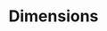---
layout: default
bigquery: https://console.cloud.google.com/bigquery?p=covid-19-dimensions-ai&page=table&d=data&t=publications
contributors: Digital Science, https://www.digital-science.com/
cost: Free for personal, non-commercial use.
description: Dimensions contains more than 100 million publications, ranging from
  articles published in scholarly journals, books and book chapters, to preprints
  and conference proceedings. All publications are contextualized with linked data
  sets, funding, publications, patents, clinical trials, and policy documents. You
  can also view associated categories, funders, institutions, and researcher profiles.
documentation: https://docs.dimensions.ai/bigquery/index.html
last_edit: 04/08/2022, 23:26:09
location: https://www.dimensions.ai/products/free/
maintained_by: Digital Science, https://www.digital-science.com/
schema_fields:
- date_inserted
- funding_nzd
- category_uoa
- doi
- organisation_details
- funder_orgs
- family_count
- priority_year
- book_title
- citations_count
- proceedings_title
- funder_org
- associated_publication_pmid
- filing_date
- altmetrics
- source_id
- type
- research_orgs
- journal
- patent_ids
- jurisdiction
- linkout
- citation_string
- journal_lists
- categories
- legal_events
- pages
- associated_publication_doi
- category_hrcs_rac
- funder_org_acronyms
- authors
- research_org_city_names
- conditions
- funding_chf
- start_date
- publication_ids
- grant_number
- phase
- registry
- external_ids
- funding_details
- funding_cny
- research_org_cities
- mesh_terms
- license
- category_rcdc
- acknowledgements
- parent_id
- open_access_categories_v2
- reference_ids
- name
- date_online
- funding_currency
- family_id
- date_modified
- end_date
- id
- funding_jpy
- editors
- inventor_names
- resulting_publication_ids
- current_assignee_countries
- funding_aud
- foa_number
- expiration_year
- researcher_ids
- repository_id
- aliases
- labels
- subtitles
- priority_date
- language
- granted_date
- funding_cad
- concepts
- filing_status
- supporting_grant_ids
- repository_name
- funding_eur
- resulting_publication_doi
- year
- research_org_country_names
- research_org_state_codes
- acronyms
- mesh_headings
- metrics
- eisbn
- clinical_trial_ids
- funder_org_state_codes
- date
- family_members_ids
- current_assignee_orgs
- established
- category_hrcs_hc
- investigators
- original_assignee_orgs
- category_icrp_cso
- associated_grant_ids
- publication_year
- research_org_countries
- filing_year
- abstract
- volume
- description
- research_org_state_names
- conference
- publisher
- assignee_orgs
- pmid
- funder_org_cities
- granted_year
- original_abstract
- gender
- associated_publication_arxiv_id
- application_number
- publication_date
- issue
- current_assignee
- address
- associated_publication_id
- original_assignee
- legal_status
- end_year
- wikipedia_url
- interventions
- funding_usd
- category_bra
- brief_title
- original_assignee_countries
- email_address
- category_icrp_ct
- assignee_countries
- original_title
- active_years
- created_date
- isbn
- date_normal
- expiration_date
- category_hra
- pmcid
- acronym
- ipcr
- types
- arxiv_id
- open_access_categories
- cited_by_ids
- cpc
- start_year
- repository_url
- funding_gbp
- date_imported_gbq
- funding_amount
- funder_org_countries
- category_for
- status
- embargo_date
- links
- category_sdg
- book_series_title
- citations
- kind
- funder_countries
- relationships
- date_print
- title
shortname: dimensions
tags:
- scholarly literature
- patents
- funding
- clinical trials
- academic profiles
terms_of_use: 'Use of both the Dimensions COVID-19 dataset and full Dimensions dataset
  are subject to the Dimensions Terms of use: https://www.dimensions.ai/policies-terms-legal '
title: Dimensions
uuid: dcff88bd-fe6b-4fdb-8159-809bf9d7bc1c
---